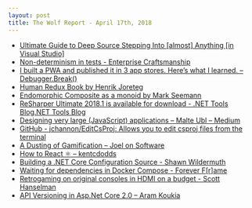 ```yaml
---
layout: post
title: The Wolf Report - April 17th, 2018
---
```


- [Ultimate Guide to Deep Source Stepping Into [almost] Anything [in Visual Studio]](https://thisoldbrain.com/source-step-into-anything/)
- [Non-determinism in tests - Enterprise Craftsmanship](http://enterprisecraftsmanship.com/2018/04/16/non-determinism-tests/)
- [I built a PWA and published it in 3 app stores. Here&rsquo;s what I learned. &#8211; Debugger.Break()](http://debuggerdotbreak.judahgabriel.com/2018/04/13/i-built-a-pwa-and-published-it-in-3-app-stores-heres-what-i-learned/)
- [Human Redux Book by Henrik Joreteg](https://reduxbook.com/)
- [Endomorphic Composite as a monoid by Mark Seemann](http://blog.ploeh.dk/2018/04/16/endomorphic-composite-as-a-monoid/)
- [ReSharper Ultimate 2018.1 is available for download - .NET Tools Blog.NET Tools Blog](https://blog.jetbrains.com/dotnet/2018/04/16/resharper-ultimate-2018-1-available-download/)
- [Designing very large (JavaScript) applications – Malte Ubl – Medium](https://medium.com/@cramforce/designing-very-large-javascript-applications-6e013a3291a3)
- [GitHub - jchannon/EditCsProj: Allows you to edit csproj files from the terminal](https://github.com/jchannon/EditCsProj)
- [A Dusting of Gamification &#8211; Joel on Software](https://www.joelonsoftware.com/2018/04/13/gamification/)
- [How to React ⚛️ – kentcdodds](https://blog.kentcdodds.com/how-to-react-%EF%B8%8F-9e87f48414d2)
- [Building a .NET Core Configuration Source - Shawn Wildermuth](https://wildermuth.com/2018/04/15/Building-a-NET-Core-Configuration-Source)
- [Waiting for dependencies in Docker Compose - Forever F[r]ame](http://foreverframe.net/waiting-for-dependencies-in-docker-compose/)
- [Retrogaming on original consoles in HDMI on a budget - Scott Hanselman](https://www.hanselman.com/blog/RetrogamingOnOriginalConsolesInHDMIOnABudget.aspx)
- [API Versioning in Asp.Net Core 2.0 – Aram Koukia](https://koukia.ca/api-versioning-in-asp-net-core-2-0-1b55970aa29d)
